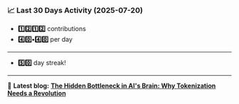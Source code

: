 <!--START_STATS-->
### 📈 Last 30 Days Activity (2025-07-20)  
- **1️⃣2️⃣1️⃣2️⃣** contributions  
- **4️⃣0️⃣•4️⃣0️⃣** per day
---
- **5️⃣0️⃣** day streak!
---
📝 **Latest blog:** [**The Hidden Bottleneck in AI's Brain: Why Tokenization Needs a Revolution**](https://andriak.com/blog/tokenization-revolution)
<!--END_STATS-->
